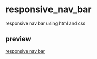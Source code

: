 # responsive_nav_bar
responsive nav bar using html and css
## preview 
[ responsive nav bar](https://khadidjainfoinfinity.github.io/responsive_nav_bar/)
